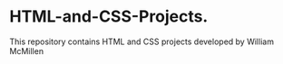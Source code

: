# HTML-and-CSS-Projects.
This repository contains HTML and CSS projects developed by William McMillen
